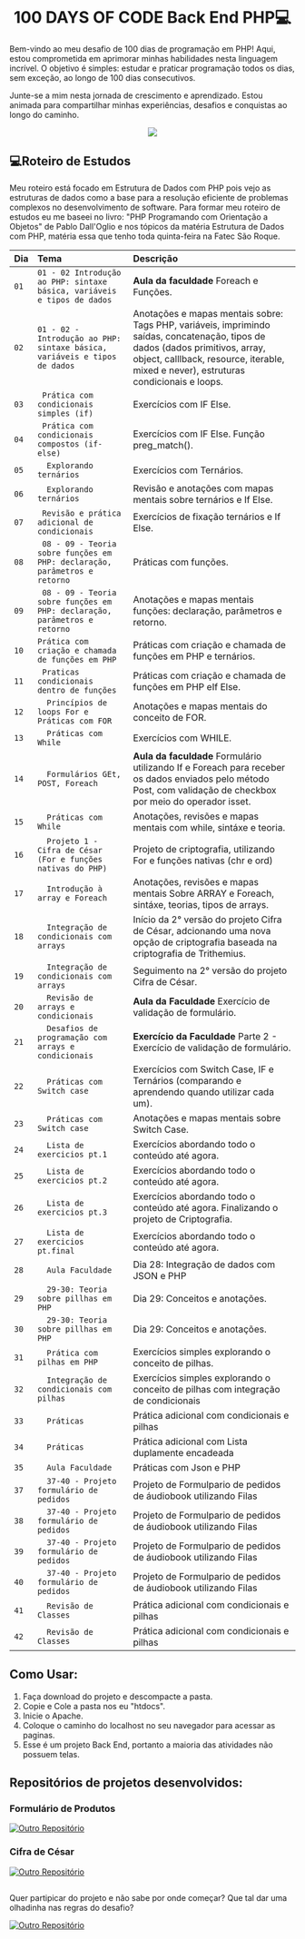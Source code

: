 <h1 align="center">100 DAYS OF CODE Back End PHP💻 </h1>

Bem-vindo ao meu desafio de 100 dias de programação em PHP! Aqui, estou comprometida em aprimorar minhas habilidades nesta linguagem incrível. O objetivo é simples: estudar e praticar programação todos os dias, sem exceção, ao longo de 100 dias consecutivos.

Junte-se a mim nesta jornada de crescimento e aprendizado. Estou animada para compartilhar minhas experiências, desafios e conquistas ao longo do caminho.

<p align="center"><img src="http://img.shields.io/static/v1?label=STATUS&message=EM%20DESENVOLVIMENTO&color=GREEN&style=for-the-badge"/></p>


## 💻Roteiro de Estudos
Meu roteiro está focado em Estrutura de Dados com PHP pois vejo as estruturas de dados como a base para a resolução eficiente de problemas complexos no desenvolvimento de software.
Para formar meu roteiro de estudos eu me baseei no livro: "PHP Programando com Orientação a Objetos" de Pablo Dall'Oglio e nos tópicos da matéria Estrutura de Dados com PHP, matéria essa que tenho toda quinta-feira na Fatec São Roque.

| Dia  | Tema       | Descrição                           |
| :---------------- | :--------- | :---------------------------------- |
| `01` | `01 - 02 Introdução ao PHP: sintaxe básica, variáveis e tipos de dados` | **Aula da faculdade** Foreach e Funções. |
| `02` | `01 - 02 - Introdução ao PHP: sintaxe básica, variáveis e tipos de dados` |  Anotações e mapas mentais sobre: Tags PHP, variáveis, imprimindo saídas, concatenação, tipos de dados (dados primitivos, array, object, calllback, resource, iterable, mixed e never), estruturas condicionais e loops. |
| `03` | ` Prática com condicionais simples (if)` | Exercícios com IF Else. |
| `04` | ` Prática com condicionais compostos (if-else)` | Exercícios com IF Else. Função preg_match(). |
| `05` | `  Explorando ternários` | Exercícios com Ternários. |
| `06` | `  Explorando ternários` | Revisão e anotações com mapas mentais sobre ternários e If Else. |
| `07` | ` Revisão e prática adicional de condicionais` | Exercícios de fixação ternários e If Else. |
| `08` | ` 08 - 09 - Teoria sobre funções em PHP: declaração, parâmetros e retorno` | Práticas com funções. |
| `09` | ` 08 - 09 - Teoria sobre funções em PHP: declaração, parâmetros e retorno` |  Anotações e mapas mentais funções: declaração, parâmetros e retorno. |
| `10` | `Prática com criação e chamada de funções em PHP` | Práticas com criação e chamada de funções em PHP e ternários. |
| `11` | ` Praticas condicionais dentro de funções` | Práticas com criação e chamada de funções em PHP eIf Else. |
| `12` | `  Princípios de loops For e Práticas com FOR` | Anotações e mapas mentais do conceito de FOR. |
| `13` | `  Práticas com While` | Exercícios com WHILE. |
| `14` | `  Formulários GEt, POST, Foreach` | **Aula da faculdade** Formulário utilizando If e Foreach para receber os dados enviados pelo método Post, com validação de checkbox por meio do operador isset.|
| `15` | `  Práticas com While` | Anotações, revisões e mapas mentais com while, sintáxe e teoria. |
| `16` | `  Projeto 1 - Cifra de César (For e funções nativas do PHP)` | Projeto de criptografia, utilizando For e funções nativas (chr e ord) |
| `17` | `  Introdução à array e Foreach` | Anotações, revisões e mapas mentais Sobre ARRAY e Foreach, sintáxe, teorias, tipos de arrays. |
| `18` | `  Integração de condicionais com arrays` | Início da 2° versão do projeto Cifra de César, adcionando uma nova opção de criptografia baseada na criptografia de Trithemius. |
| `19` | `  Integração de condicionais com arrays` | Seguimento na 2° versão do projeto Cifra de César. |
| `20` | `  Revisão de arrays e condicionais` | **Aula da Faculdade** Exercício de validação de formulário. |
| `21` | `  Desafios de programação com arrays e condicionais` | **Exercício da Faculdade** Parte 2 - Exercício de validação de formulário. |
| `22` | `  Práticas com Switch case` | Exercícios com Switch Case, IF e Ternários (comparando e aprendendo quando utilizar cada um). |
| `23` | `  Práticas com Switch case` | Anotações e mapas mentais sobre Switch Case. |
| `24` | `  Lista de exercicios pt.1` | Exercícios abordando todo o conteúdo até agora. |
| `25` | `  Lista de exercicios pt.2` | Exercícios abordando todo o conteúdo até agora. |
| `26` | `  Lista de exercicios pt.3` | Exercícios abordando todo o conteúdo até agora. Finalizando o projeto de Criptografia. |
| `27` | `  Lista de exercicios pt.final` | Exercícios abordando todo o conteúdo até agora. |
| `28` | `  Aula Faculdade` | Dia 28: Integração de dados com JSON e PHP  |
| `29` | `  29-30: Teoria sobre pillhas em PHP` | Dia 29: Conceitos e anotações.  |
| `30` | `  29-30: Teoria sobre pillhas em PHP` | Dia 29: Conceitos e anotações.  |
| `31` | `  Prática com pilhas em PHP` | Exercícios simples explorando o conceito de pilhas.  |
| `32` | `  Integração de condicionais com pilhas` | Exercícios simples explorando o conceito de pilhas com integração de condicionais   |
| `33` | `  Práticas` | Prática adicional com condicionais e pilhas  |
| `34` | `  Práticas` | Prática adicional com Lista duplamente encadeada |
| `35` | `  Aula Faculdade` | Práticas com Json e PHP  |
| `37` | `  37-40 - Projeto formulário de pedidos` | Projeto de Formulpario de pedidos de áudiobook utilizando Filas |
| `38` | `  37-40 - Projeto formulário de pedidos` | Projeto de Formulpario de pedidos de áudiobook utilizando Filas |
| `39` | `  37-40 - Projeto formulário de pedidos` | Projeto de Formulpario de pedidos de áudiobook utilizando Filas |
| `40` | `  37-40 - Projeto formulário de pedidos` | Projeto de Formulpario de pedidos de áudiobook utilizando Filas |
| `41` | `  Revisão de Classes` | Prática adicional com condicionais e pilhas  |
| `42` | `  Revisão de Classes` | Prática adicional com condicionais e pilhas  |

## Como Usar:

1. Faça download do projeto e descompacte a pasta.
2. Copie e Cole a pasta nos eu "htdocs".
3. Inicie o Apache.
4. Coloque o caminho do localhost no seu navegador para acessar as paginas.
5. Esse é um projeto Back End, portanto a maioria das atividades não possuem telas.

## Repositórios de projetos desenvolvidos:

<h3>Formulário de Produtos</h3> 

[![Outro Repositório](https://img.shields.io/badge/%20Repositório-Ver%20Aqui-pink.svg)](https://github.com/JennieOliveira99/Formulario-Produtos)



<h3>Cifra de César</h3> 

[![Outro Repositório](https://img.shields.io/badge/%20Repositório-Ver%20Aqui-purple.svg)](https://github.com/JennieOliveira99/Cifra_de_Cesar)

##
<p>Quer partipicar do projeto e não sabe por onde começar? Que tal dar uma olhadinha nas regras do desafio?</p>

[![Outro Repositório](https://img.shields.io/badge/%20Repositório-Ver%20Aqui-pink.svg)](https://github.com/sspacecoding/100DiasSpaceCoders)




